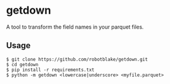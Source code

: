 # getdown

A tool to transform the field names in your parquet files.

## Usage

```
$ git clone https://github.com/robotblake/getdown.git
$ cd getdown
$ pip install -r requirements.txt
$ python -m getdown <lowercase|underscore> <myfile.parquet>
```

